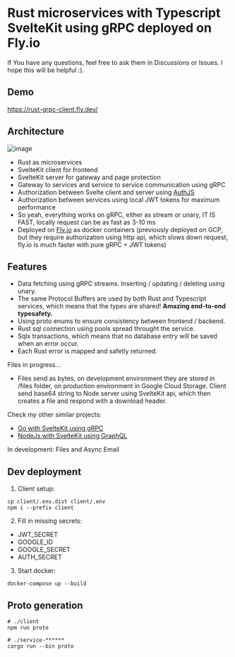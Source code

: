 # Rust microservices with Typescript SvelteKit using gRPC deployed on Fly.io
If You have any questions, feel free to ask them in Discussions or Issues. I hope this will be helpful :).

## Demo
https://rust-grpc-client.fly.dev/

## Architecture
![image](https://user-images.githubusercontent.com/26543876/221436948-fc87fd40-ff48-4825-8e6d-2e2cc8bd3e27.png)

- Rust as microservices
- SvelteKit client for frontend
- SvelteKit server for gateway and page protection
- Gateway to services and service to service communication using gRPC
- Authorization between Svelte client and server using [AuthJS](https://authjs.dev/)
- Authorization between services using local JWT tokens for maximum performance
- So yeah, everything works on gRPC, either as stream or unary, IT IS FAST, locally request can be as fast as 3-10 ms
- Deployed on [Fly.io](https://fly.io/) as docker containers (previously deployed on GCP, but they require authorization using http api, which slows down request, fly.io is much faster with pure gRPC + JWT tokens)

## Features
- Data fetching using gRPC streams. Inserting / updating / deleting using unary.
- The same Protocol Buffers are used by both Rust and Typescript services, which means that the types are shared! **Amazing end-to-end typesafety.**
- Using proto enums to ensure consistency between frontend / backend.
- Rust sql connection using pools spread throught the service.
- Sqlx transactions, which means that no database entry will be saved when an error occur.
- Each Rust error is mapped and safetly returned.

Files in progress...
- Files send as bytes, on development environment they are stored in /files folder, on production environment in Google Cloud Storage. Client send base64 string to Node server using SvelteKit api, which then creates a file and respond with a download header.


Check my other similar projects:
- [Go with SvelteKit using gRPC](https://github.com/mpiorowski/go-svelte-grpc)
- [NodeJs with SvelteKit using GraphQL](https://github.com/mpiorowski/microservices-ts-fastify-svelte)

In development: Files and Async Email

## Dev deployment

1. Client setup:
```
cp client/.env.dist client/.env
npm i --prefix client
```

2. Fill in missing secrets:
- JWT_SECRET
- GOOGLE_ID
- GOOGLE_SECRET
- AUTH_SECRET

3. Start docker:
```
docker-compose up --build
```

## Proto generation

```
# ./client
npm run proto
```

```
# ./service-******
cargo run --bin proto
```

